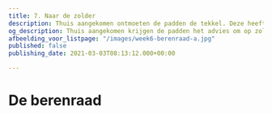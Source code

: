 ```yaml
---
title: 7. Naar de zolder
description: Thuis aangekomen ontmoeten de padden de tekkel. Deze heeft vernomen dat de vulwol waar ze naar op zoek zijn op zolder te vinden is.
og_description: Thuis aangekomen krijgen de padden het advies om op zolder te kijken
afbeelding_voor_listpage: "/images/week6-berenraad-a.jpg"
published: false
publishing_date: 2021-03-03T08:13:12.000+00:00

---
```

# De berenraad